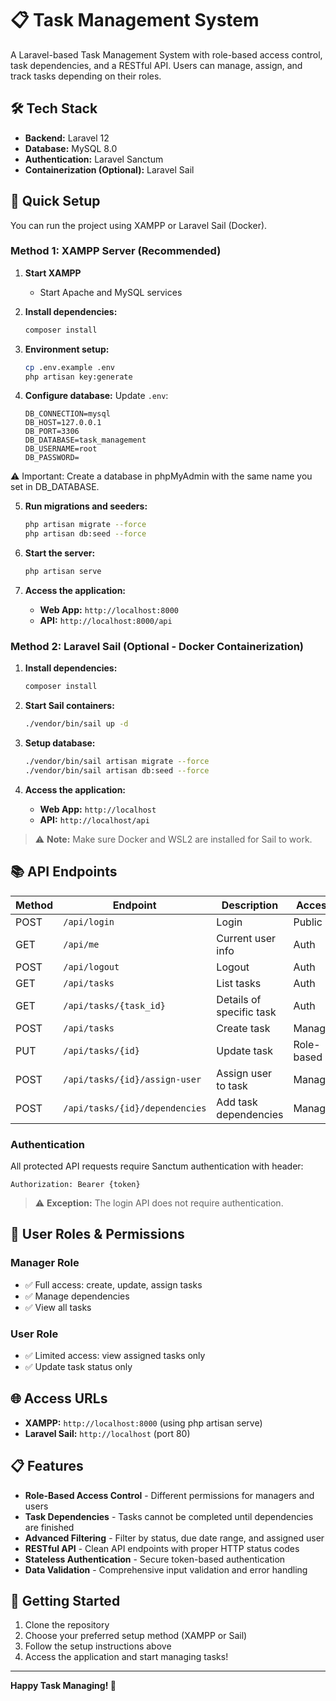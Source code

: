 # 📋 Task Management System

A Laravel-based Task Management System with role-based access control, task dependencies, and a RESTful API. Users can manage, assign, and track tasks depending on their roles.

## 🛠️ Tech Stack

-   **Backend:** Laravel 12
-   **Database:** MySQL 8.0
-   **Authentication:** Laravel Sanctum
-   **Containerization (Optional):** Laravel Sail

## 🚀 Quick Setup

You can run the project using XAMPP or Laravel Sail (Docker).

### Method 1: XAMPP Server (Recommended)

1. **Start XAMPP**

    - Start Apache and MySQL services

2. **Install dependencies:**

    ```bash
    composer install
    ```

3. **Environment setup:**

    ```bash
    cp .env.example .env
    php artisan key:generate
    ```

4. **Configure database:**
   Update `.env`:

    ```env
    DB_CONNECTION=mysql
    DB_HOST=127.0.0.1
    DB_PORT=3306
    DB_DATABASE=task_management
    DB_USERNAME=root
    DB_PASSWORD=
    ```
⚠️ Important: Create a database in phpMyAdmin with the same name you set in DB_DATABASE.

5. **Run migrations and seeders:**

    ```bash
    php artisan migrate --force
    php artisan db:seed --force
    ```

6. **Start the server:**

    ```bash
    php artisan serve
    ```

7. **Access the application:**
    - **Web App:** `http://localhost:8000`
    - **API:** `http://localhost:8000/api`

### Method 2: Laravel Sail (Optional - Docker Containerization)

1. **Install dependencies:**

    ```bash
    composer install
    ```

2. **Start Sail containers:**

    ```bash
    ./vendor/bin/sail up -d
    ```

3. **Setup database:**

    ```bash
    ./vendor/bin/sail artisan migrate --force
    ./vendor/bin/sail artisan db:seed --force
    ```

4. **Access the application:**
    - **Web App:** `http://localhost`
    - **API:** `http://localhost/api`

> ⚠️ **Note:** Make sure Docker and WSL2 are installed for Sail to work.

## 📚 API Endpoints

| Method | Endpoint                       | Description              | Access     |
| ------ | ------------------------------ | ------------------------ | ---------- |
| POST   | `/api/login`                   | Login                    | Public     |
| GET    | `/api/me`                      | Current user info        | Auth       |
| POST   | `/api/logout`                  | Logout                   | Auth       |
| GET    | `/api/tasks`                   | List tasks               | Auth       |
| GET    | `/api/tasks/{task_id}`         | Details of specific task | Auth       |
| POST   | `/api/tasks`                   | Create task              | Manager    |
| PUT    | `/api/tasks/{id}`              | Update task              | Role-based |
| POST   | `/api/tasks/{id}/assign-user`  | Assign user to task      | Manager    |
| POST   | `/api/tasks/{id}/dependencies` | Add task dependencies    | Manager    |

### Authentication

All protected API requests require Sanctum authentication with header:

```http
Authorization: Bearer {token}
```

> ⚠️ **Exception:** The login API does not require authentication.

## 🔐 User Roles & Permissions

### Manager Role

-   ✅ Full access: create, update, assign tasks
-   ✅ Manage dependencies
-   ✅ View all tasks

### User Role

-   ✅ Limited access: view assigned tasks only
-   ✅ Update task status only

## 🌐 Access URLs

-   **XAMPP:** `http://localhost:8000` (using php artisan serve)
-   **Laravel Sail:** `http://localhost` (port 80)

## 📋 Features

-   **Role-Based Access Control** - Different permissions for managers and users
-   **Task Dependencies** - Tasks cannot be completed until dependencies are finished
-   **Advanced Filtering** - Filter by status, due date range, and assigned user
-   **RESTful API** - Clean API endpoints with proper HTTP status codes
-   **Stateless Authentication** - Secure token-based authentication
-   **Data Validation** - Comprehensive input validation and error handling

## 🚀 Getting Started

1. Clone the repository
2. Choose your preferred setup method (XAMPP or Sail)
3. Follow the setup instructions above
4. Access the application and start managing tasks!

---

**Happy Task Managing! 🎉**
